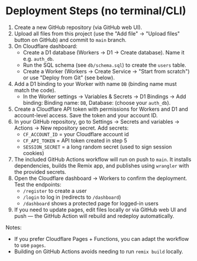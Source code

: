 # Deployment Steps (no terminal/CLI)

1. Create a new GitHub repository (via GitHub web UI).
2. Upload all files from this project (use the "Add file" -> "Upload files" button on GitHub) and commit to `main` branch.
3. On Cloudflare dashboard:
   - Create a D1 database (Workers -> D1 -> Create database). Name it e.g. `auth_db`.
   - Run the SQL schema (see `db/schema.sql`) to create the `users` table.
   - Create a Worker (Workers -> Create Service -> "Start from scratch") or use "Deploy from Git" (see below).
4. Add a D1 binding to your Worker with name `DB` (binding name must match the code).
   - In the Worker settings -> Variables & Secrets -> D1 Bindings -> Add binding: Binding name: `DB`, Database: (choose your `auth_db`).
5. Create a Cloudflare API token with permissions for Workers and D1 and account-level access. Save the token and your account ID.
6. In your GitHub repository, go to Settings -> Secrets and variables -> Actions -> New repository secret. Add secrets:
   - `CF_ACCOUNT_ID` = your Cloudflare account id
   - `CF_API_TOKEN` = API token created in step 5
   - `SESSION_SECRET` = a long random secret (used to sign session cookies)
7. The included GitHub Actions workflow will run on push to `main`. It installs dependencies, builds the Remix app, and publishes using `wrangler` with the provided secrets.
8. Open the Cloudflare dashboard -> Workers to confirm the deployment. Test the endpoints:
   - `/register` to create a user
   - `/login` to log in (redirects to `/dashboard`)
   - `/dashboard` shows a protected page for logged-in users
9. If you need to update pages, edit files locally or via GitHub web UI and push — the GitHub Action will rebuild and redeploy automatically.

Notes:
- If you prefer Cloudflare Pages + Functions, you can adapt the workflow to use `pages`.
- Building on GitHub Actions avoids needing to run `remix build` locally.
